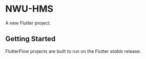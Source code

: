 # NWU-HMS

A new Flutter project.

## Getting Started

FlutterFlow projects are built to run on the Flutter _stable_ release.
